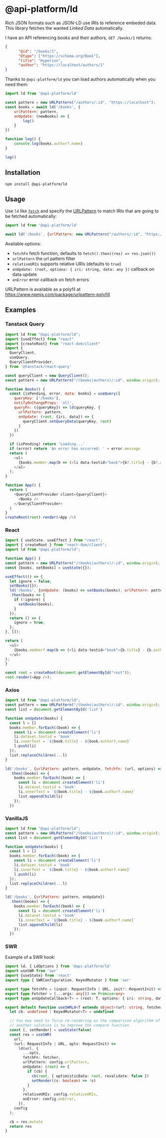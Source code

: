 # @api-platform/ld

Rich JSON formats such as JSON-LD use IRIs to reference embeded data. This library fetches the wanted *Linked Data* automatically.

I have an API referencing books and their authors, `GET /books/1` returns:

```json
{
      "@id": "/books/1",
      "@type": ["https://schema.org/Book"],
      "title": "Hyperion",
      "author": "https://localhost/authors/1"
}
```

Thanks to `@api-platform/ld` you can load authors automatically when you need them:

```javascript
import ld from '@api-platform/ld'

const pattern = new URLPattern("/authors/:id", "https://localhost");
const books = await ld('/books', {
    urlPattern: pattern,
    onUpdate: (newBooks) => {
        log()
    }
})

function log() {
    console.log(books.author?.name)
}

log()
```

## Installation

```shell
npm install @api-platform/ld
```

## Usage

Use `ld` like [`fetch`](https://developer.mozilla.org/en-US/docs/Web/API/Fetch_API) and specify the [URLPattern](https://developer.mozilla.org/en-US/docs/Web/API/URLPattern) to match IRIs that are going to be fetched automatically:

```javascript
import ld from '@api-platform/ld'

await ld('/books', {urlPattern: new URLPattern("/authors/:id", "https://localhost")})
```

Available options:

- `fetchFn` fetch function, defaults to `fetch().then((res) => res.json())`
- `urlPattern` the url pattern filter 
- `relativeURIs` supports relative URIs (defaults to `true`)
- `onUpdate: (root, options: { iri: string, data: any })` callback on data update
- `onError` error callback on fetch errors

URLPattern is available as a polyfil at https://www.npmjs.com/package/urlpattern-polyfill

## Examples

### Tanstack Query

```javascript
import ld from "@api-platform/ld";
import {useEffect} from "react"
import {createRoot} from "react-dom/client"
import {
  QueryClient,
  useQuery,
  QueryClientProvider,
} from '@tanstack/react-query'

const queryClient = new QueryClient();
const pattern = new URLPattern("/(books|authors)/:id", window.origin);

function Books() {
  const {isPending, error, data: books} = useQuery({
    queryKey: ['/books'],
    notifyOnChangeProps: 'all',
    queryFn: ({queryKey}) => ld(queryKey, {
      urlPattern: pattern,
      onUpdate: (root, {iri, data}) => {
        queryClient.setQueryData(queryKey, root)
      }
    })
  })

  if (isPending) return 'Loading...'
  if (error) return 'An error has occurred: ' + error.message
  return (
    <ul>
      {books.member.map(b => (<li data-testid="book">{b?.title} - {b?.author?.name}</li>))}
    </ul>
  );
}

function App() {
  return (
    <QueryClientProvider client={queryClient}>
      <Books />
    </QueryClientProvider>
  )
}
createRoot(root).render(<App />)
```

### React

```javascript
import { useState, useEffect } from "react";
import { createRoot } from "react-dom/client";
import ld from "@api-platform/ld";

function App() {
const pattern = new URLPattern("/(books|authors)/:id", window.origin);
const [books, setBooks] = useState({});

useEffect(() => {
  let ignore = false;
  setBooks({});
  ld('/books', {onUpdate: (books) => setBooks(books), urlPattern: pattern})
  .then(books => {
    if (!ignore) {
      setBooks(books);
    }
  });
  return () => {
    ignore = true;
  };
}, []);

return (
  <ul>
    {books.member?.map(b => (<li data-testid="book">{b.title} - {b.author?.name}</li>))}
  </ul>
);
}

const root = createRoot(document.getElementById("root"));
root.render(<App />);
```

### Axios

```javascript
import ld from "@api-platform/ld";
const pattern = new URLPattern("/(books|authors)/:id", window.origin);
const list = document.getElementById('list')

function onUpdate(books) {
  const l = []
  books.member.forEach((book) => {
    const li = document.createElement('li')
    li.dataset.testid = 'book'
    li.innerText = `${book.title} - ${book.author?.name}`
    l.push(li)
  });
  list.replaceChildren(...l)
}

ld('/books', {urlPattern: pattern, onUpdate, fetchfn: (url, options) => axios.get(url)})
  .then((books) => {
    books.member.forEach((book) => {
      const li = document.createElement('li')
      li.dataset.testid = 'book'
      li.innerText = `${book.title} - ${book.author?.name}`
      list.appendChild(li)
    });
  })
```

### VanillaJS

```javascript
import ld from "@api-platform/ld";
const pattern = new URLPattern("/(books|authors)/:id", window.origin);
const list = document.getElementById('list')

function onUpdate(books) {
  const l = []
  books.member.forEach((book) => {
    const li = document.createElement('li')
    li.dataset.testid = 'book'
    li.innerText = `${book.title} - ${book.author?.name}`
    l.push(li)
  });
  list.replaceChildren(...l)
}

ld('/books', {urlPattern: pattern, onUpdate})
  .then((books) => {
    books.member.forEach((book) => {
      const li = document.createElement('li')
      li.dataset.testid = 'book'
      li.innerText = `${book.title} - ${book.author?.name}`
      list.appendChild(li)
    });
  })
```

### SWR

Example of a SWR hook:

```typescript
import ld, { LdOptions } from '@api-platform/ld'
import useSWR from 'swr'
import {useState} from 'react'
import type { SWRConfiguration, KeyedMutator } from 'swr'

export type fetchFn = (input: RequestInfo | URL, init?: RequestInit) => Promise<Response>;
export type Fetcher = (...args: any[]) => Promise<any>
export type onUpdateCallback<T> = (root: T, options: { iri: string, data: object }) => void;

export default function useSWRLd<T extends object>(url: string, fetcher: Fetcher, config: Partial<LdOptions<T>> & SWRConfiguration = {}) {
  let cb: undefined | KeyedMutator<T> = undefined

  // You may need to force re-rendering as the comparison algorithm of SWR does not work well when object keys are added
  // another solution is to improve the compare function
  const [, setRender] = useState(false)
  const res = useSWR(
    url,
    (url: RequestInfo | URL, opts: RequestInit) =>
      ld(url, {
        ...opts,
        fetchFn: fetcher,
        urlPattern: config.urlPattern,
        onUpdate: (root) => {
          if (cb) {
            cb(root, { optimisticData: root, revalidate: false })
            setRender((s: boolean) => !s)
          }
        },
        relativeURIs: config.relativeURIs,
        onError: config.onError,
      }),
    config
  );

  cb = res.mutate
  return res
}
```
